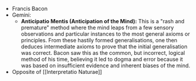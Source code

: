 - Francis Bacon
- Gemini:
	- **Anticipatio Mentis (Anticipation of the Mind):** This is a "rash and premature" method where the mind leaps from a few sensory observations and particular instances to the most general axioms or principles. From these hastily formed generalisations, one then deduces intermediate axioms to prove that the initial generalisation was correct. Bacon saw this as the common, but incorrect, logical method of his time, believing it led to dogma and error because it was based on insufficient evidence and inherent biases of the mind.
- Opposite of [[Interpretatio Naturae]]